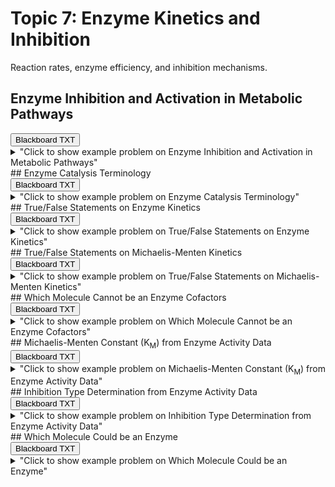 # Topic 7: Enzyme Kinetics and Inhibition

Reaction rates, enzyme efficiency, and inhibition mechanisms.

## Enzyme Inhibition and Activation in Metabolic Pathways

<div id="BCHM355-metabolic_pathway_inhibitor-button-container" class="button-container">
<button class="md-button custom-button bb_text" onclick="downloadFile('bbq-BCHM355-metabolic_pathway_inhibitor-questions.txt')" title="Download bbq-BCHM355-metabolic_pathway_inhibitor-questions.txt" aria-label="Click to download the Blackboard TXT file (bbq-BCHM355-metabolic_pathway_inhibitor-questions.txt)">
    <i class="fa fa-download"></i> Blackboard TXT
</button>
</div><details>
  <summary>"Click to show example problem on Enzyme Inhibition and Activation in Metabolic Pathways"</summary>
  {% include "biochemistry/topic07/BCHM355-metabolic_pathway_inhibitor.html" %}

</details>
## Enzyme Catalysis Terminology

<div id="MC-enzyme_terminology-button-container" class="button-container">
<button class="md-button custom-button bb_text" onclick="downloadFile('bbq-MC-enzyme_terminology-questions.txt')" title="Download bbq-MC-enzyme_terminology-questions.txt" aria-label="Click to download the Blackboard TXT file (bbq-MC-enzyme_terminology-questions.txt)">
    <i class="fa fa-download"></i> Blackboard TXT
</button>
</div><details>
  <summary>"Click to show example problem on Enzyme Catalysis Terminology"</summary>
  {% include "biochemistry/topic07/MC-enzyme_terminology.html" %}

</details>
## True/False Statements on Enzyme Kinetics

<div id="TF-enzyme_equilibrium-button-container" class="button-container">
<button class="md-button custom-button bb_text" onclick="downloadFile('bbq-TF-enzyme_equilibrium-questions.txt')" title="Download bbq-TF-enzyme_equilibrium-questions.txt" aria-label="Click to download the Blackboard TXT file (bbq-TF-enzyme_equilibrium-questions.txt)">
    <i class="fa fa-download"></i> Blackboard TXT
</button>
</div><details>
  <summary>"Click to show example problem on True/False Statements on Enzyme Kinetics"</summary>
  {% include "biochemistry/topic07/TF-enzyme_equilibrium.html" %}

</details>
## True/False Statements on Michaelis-Menten Kinetics

<div id="TF-m-m_kinetics-button-container" class="button-container">
<button class="md-button custom-button bb_text" onclick="downloadFile('bbq-TF-m-m_kinetics-questions.txt')" title="Download bbq-TF-m-m_kinetics-questions.txt" aria-label="Click to download the Blackboard TXT file (bbq-TF-m-m_kinetics-questions.txt)">
    <i class="fa fa-download"></i> Blackboard TXT
</button>
</div><details>
  <summary>"Click to show example problem on True/False Statements on Michaelis-Menten Kinetics"</summary>
  {% include "biochemistry/topic07/TF-m-m_kinetics.html" %}

</details>
## Which Molecule Cannot be an Enzyme Cofactors

<div id="enzyme_cofactors-button-container" class="button-container">
<button class="md-button custom-button bb_text" onclick="downloadFile('bbq-enzyme_cofactors-questions.txt')" title="Download bbq-enzyme_cofactors-questions.txt" aria-label="Click to download the Blackboard TXT file (bbq-enzyme_cofactors-questions.txt)">
    <i class="fa fa-download"></i> Blackboard TXT
</button>
</div><details>
  <summary>"Click to show example problem on Which Molecule Cannot be an Enzyme Cofactors"</summary>
  {% include "biochemistry/topic07/enzyme_cofactors.html" %}

</details>
## Michaelis-Menten Constant (K<sub>M</sub>) from Enzyme Activity Data

<div id="michaelis_menten_table-Km-button-container" class="button-container">
<button class="md-button custom-button bb_text" onclick="downloadFile('bbq-michaelis_menten_table-Km-questions.txt')" title="Download bbq-michaelis_menten_table-Km-questions.txt" aria-label="Click to download the Blackboard TXT file (bbq-michaelis_menten_table-Km-questions.txt)">
    <i class="fa fa-download"></i> Blackboard TXT
</button>
</div><details>
  <summary>"Click to show example problem on Michaelis-Menten Constant (K<sub>M</sub>) from Enzyme Activity Data"</summary>
  {% include "biochemistry/topic07/michaelis_menten_table-Km.html" %}

</details>
## Inhibition Type Determination from Enzyme Activity Data

<div id="michaelis_menten_table-inhibition-button-container" class="button-container">
<button class="md-button custom-button bb_text" onclick="downloadFile('bbq-michaelis_menten_table-inhibition-questions.txt')" title="Download bbq-michaelis_menten_table-inhibition-questions.txt" aria-label="Click to download the Blackboard TXT file (bbq-michaelis_menten_table-inhibition-questions.txt)">
    <i class="fa fa-download"></i> Blackboard TXT
</button>
</div><details>
  <summary>"Click to show example problem on Inhibition Type Determination from Enzyme Activity Data"</summary>
  {% include "biochemistry/topic07/michaelis_menten_table-inhibition.html" %}

</details>
## Which Molecule Could be an Enzyme

<div id="which_enzyme-button-container" class="button-container">
<button class="md-button custom-button bb_text" onclick="downloadFile('bbq-which_enzyme-questions.txt')" title="Download bbq-which_enzyme-questions.txt" aria-label="Click to download the Blackboard TXT file (bbq-which_enzyme-questions.txt)">
    <i class="fa fa-download"></i> Blackboard TXT
</button>
</div><details>
  <summary>"Click to show example problem on Which Molecule Could be an Enzyme"</summary>
  {% include "biochemistry/topic07/which_enzyme.html" %}

</details>
